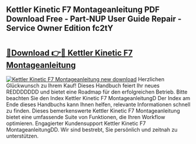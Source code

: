 ## Kettler Kinetic F7 Montageanleitung PDF Download Free - Part-NUP User Guide Repair - Service Owner Edition fc2tY

# <h2><a href="http://df6sqy.blite.top/?on=Kettler+Kinetic+F7+Montageanleitung">🔗Download 👉🔴 Kettler Kinetic F7 Montageanleitung</a></h2>

[![Kettler Kinetic F7 Montageanleitung new download](https://i.imgur.com/lujVjoI.png)](http://df6sqy.blite.top/?on=Kettler+Kinetic+F7+Montageanleitung)
Herzlichen Glückwunsch zu Ihrem Kauf! Dieses Handbuch feiert Ihr neues REDDDDDDD und bietet eine Roadmap für den erfolgreichen Betrieb. Bitte beachten Sie den Index Kettler Kinetic F7 MontageanleitungD Der Index am Ende dieses Handbuchs kann Ihnen helfen, relevante Informationen schnell zu finden. Dieses bemerkenswerte Kettler Kinetic F7 Montageanleitung bietet eine umfassende Suite von Funktionen, die Ihren Workflow optimieren. Engagierter Kundensupport Kettler Kinetic F7 MontageanleitungDD. Wir sind bestrebt, Sie persönlich und zeitnah zu unterstützen.
